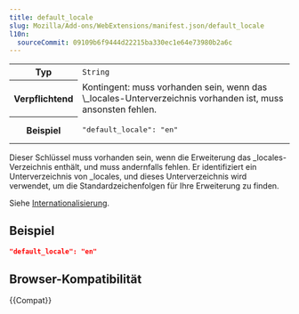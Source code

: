 ```yaml
---
title: default_locale
slug: Mozilla/Add-ons/WebExtensions/manifest.json/default_locale
l10n:
  sourceCommit: 09109b6f9444d22215ba330ec1e64e73980b2a6c
---
```


<table class="fullwidth-table standard-table">
  <tbody>
    <tr>
      <th scope="row">Typ</th>
      <td><code>String</code></td>
    </tr>
    <tr>
      <th scope="row">Verpflichtend</th>
      <td>
        Kontingent: muss vorhanden sein, wenn das \_locales-Unterverzeichnis vorhanden ist,
        muss ansonsten fehlen.
      </td>
    </tr>
    <tr>
      <th scope="row">Beispiel</th>
      <td><pre class="brush: json">"default_locale": "en"</pre></td>
    </tr>
  </tbody>
</table>

Dieser Schlüssel muss vorhanden sein, wenn die Erweiterung das \_locales-Verzeichnis enthält, und muss andernfalls fehlen. Er identifiziert ein Unterverzeichnis von \_locales, und dieses Unterverzeichnis wird verwendet, um die Standardzeichenfolgen für Ihre Erweiterung zu finden.

Siehe [Internationalisierung](/de/docs/Mozilla/Add-ons/WebExtensions/Internationalization).

## Beispiel

```json
"default_locale": "en"
```

## Browser-Kompatibilität

{{Compat}}

